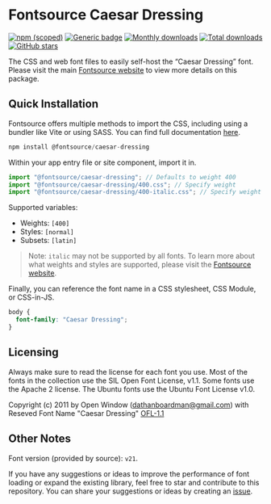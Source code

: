 # Fontsource Caesar Dressing

[![npm (scoped)](https://img.shields.io/npm/v/@fontsource/caesar-dressing?color=brightgreen)](https://www.npmjs.com/package/@fontsource/caesar-dressing) [![Generic badge](https://img.shields.io/badge/fontsource-passing-brightgreen)](https://github.com/fontsource/fontsource) [![Monthly downloads](https://badgen.net/npm/dm/@fontsource/caesar-dressing)](https://github.com/fontsource/fontsource) [![Total downloads](https://badgen.net/npm/dt/@fontsource/caesar-dressing)](https://github.com/fontsource/fontsource) [![GitHub stars](https://img.shields.io/github/stars/fontsource/fontsource.svg?style=social&label=Star)](https://github.com/fontsource/fontsource/stargazers)

The CSS and web font files to easily self-host the “Caesar Dressing” font. Please visit the main [Fontsource website](https://fontsource.org/fonts/caesar-dressing) to view more details on this package.

## Quick Installation

Fontsource offers multiple methods to import the CSS, including using a bundler like Vite or using SASS. You can find full documentation [here](https://fontsource.org/docs/getting-started/introduction).

```javascript
npm install @fontsource/caesar-dressing
```

Within your app entry file or site component, import it in.

```javascript
import "@fontsource/caesar-dressing"; // Defaults to weight 400
import "@fontsource/caesar-dressing/400.css"; // Specify weight
import "@fontsource/caesar-dressing/400-italic.css"; // Specify weight and style
```

Supported variables:
- Weights: `[400]`
- Styles: `[normal]`
- Subsets: `[latin]`

> Note: `italic` may not be supported by all fonts. To learn more about what weights and styles are supported, please visit the [Fontsource website](https://fontsource.org/fonts/caesar-dressing).

Finally, you can reference the font name in a CSS stylesheet, CSS Module, or CSS-in-JS.

```css
body {
  font-family: "Caesar Dressing";
}
```

## Licensing
Always make sure to read the license for each font you use. Most of the fonts in the collection use the SIL Open Font License, v1.1. Some fonts use the Apache 2 license. The Ubuntu fonts use the Ubuntu Font License v1.0.

Copyright (c) 2011 by Open Window (dathanboardman@gmail.com) with Reseved Font Name "Caesar Dressing"
[OFL-1.1](http://scripts.sil.org/OFL)

## Other Notes
Font version (provided by source): `v21`.

If you have any suggestions or ideas to improve the performance of font loading or expand the existing library, feel free to star and contribute to this repository. You can share your suggestions or ideas by creating an [issue](https://github.com/fontsource/fontsource/issues).